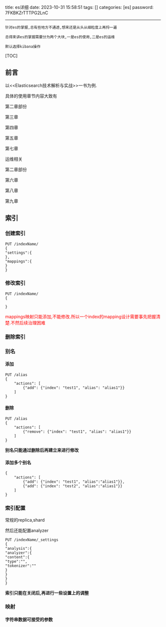 title: es详细 
date: 2023-10-31 15:58:51 
tags: []
categories: [es]
password: 7FKBKZrTTTPG2LnC

---
 <!--more-->
`针对es的掌握,总有些地方不通透,想来还是从头从细粒度上再捋一遍`

`总得来讲es的掌握需要分为两个大块,一是es的使用,二是es的运维`



`默认选择kibana操作`

[TOC]

## 前言

以<<Elasticsearch技术解析与实战>>一书为例.

具体的使用章节内容大致有

第二章部份

第三章

第四章

第五章

第七章

运维相关

第二章部份

第六章

第八章

第九章



## 索引

### 创建索引

```
PUT /indexName/
{
"settings":{
},
"mappings":{
}
}
```

### 修改索引

```
PUT /indexName/
{

}
```

<font color=red>mappings映射只能添加,不能修改.所以一个index的mapping设计需要事先把握清楚.不然后续治理困难</font>

### 删除索引

### 别名

#### 添加

```
PUT /alias
{
    "actions": [
        {"add": {"index": "test1", "alias": "alias1"}}
    ]
}
```

#### 删除

```
PUT /alias
{
    "actions": [
        {"remove": {"index": "test1", "alias": "alias1"}}
    ]
}
```



<strong>别名只能通过删除后再建立来进行修改</strong>



#### 添加多个别名

```
{
    "actions": [
        {"add": {"index": "test1", "alias":"alias1"}},
        {"add": {"index": "test2", "alias":"alias1"}}
    ]
}
```





### 索引配置

常规的replica,shard

然后还能配置analyzer

```
PUT /indexName/_settings
{
"analysis":{
"analyzer":{
"content":{
"type":"",
"tokenizer":""
}
}
}
}
```



<strong>索引只能在关闭后,再进行一些设置上的调整</strong>




### 映射

#### 字符串数据可接受的参数





